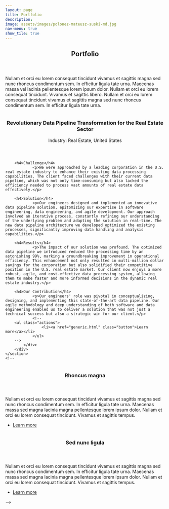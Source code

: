 ```yaml
---
layout: page
title: Portfolio
description: 
image: assets/images/polonez-mateusz-suski-md.jpg
nav-menu: true
show_tile: true
---
```

<!--
# (trfrmr)
Category: Software Engineering, Data Engineering
-->
<!-- Main -->
<div id="main">

<!-- One -->
<section id="one">
	<div class="inner">
		<header class="major">
			<h2>Portfolio</h2>
		</header>
		<p>Nullam et orci eu lorem consequat tincidunt vivamus et sagittis magna sed nunc rhoncus condimentum sem. In efficitur ligula tate urna. Maecenas massa vel lacinia pellentesque lorem ipsum dolor. Nullam et orci eu lorem consequat tincidunt. Vivamus et sagittis libero. Nullam et orci eu lorem consequat tincidunt vivamus et sagittis magna sed nunc rhoncus condimentum sem. In efficitur ligula tate urna.</p>
	</div>
</section>

<!-- Two -->
<section id="two" class="spotlights">
	<section>
		<a href="generic.html" class="image">
			<img src="{% link assets/images/pic08.jpg %}" alt="" data-position="center center" />
		</a>
		<div class="content">
			<div class="inner">
				<header class="major">
					<h3>Revolutionary Data Pipeline Transformation for the Real Estate Sector</h3>
          <p>Industry: Real Estate, United States</p>
				</header>
        
        <h4>Challenge</h4>
				<p>We were approached by a leading corporation in the U.S. real estate industry to enhance their existing data processing capabilities. The client faced challenges with their current data pipeline, which was not only time-consuming but also lacked the efficiency needed to process vast amounts of real estate data effectively.</p>
        
        <h4>Solution</h4>
				<p>Our engineers designed and implemented an innovative data pipeline solution, epitomizing our expertise in software engineering, data engineering, and agile development. Our approach involved an iterative process, constantly refining our understanding of the underlying problem and adapting the solution in real-time. The new data pipeline architecture we developed optimized the existing processes, significantly improving data handling and analysis capabilities.</p>
        
        <h4>Results</h4>
				<p>The impact of our solution was profound. The optimized data pipeline we introduced reduced the processing time by an astonishing 99%, marking a groundbreaking improvement in operational efficiency. This enhancement not only resulted in multi-million dollar savings for the corporation but also solidified their competitive position in the U.S. real estate market. Our client now enjoys a more robust, agile, and cost-effective data processing system, allowing them to make faster and more informed decisions in the dynamic real estate industry.</p>
        
        <h4>Our Contribution</h4>
				<p>Our engineers' role was pivotal in conceptualizing, designing, and implementing this state-of-the-art data pipeline. Our agile methodology and deep understanding of both software and data engineering enabled us to deliver a solution that was not just a technical success but also a strategic win for our client.</p>
				<!--
        <ul class="actions">
					<li><a href="generic.html" class="button">Learn more</a></li>
				</ul>
        -->
			</div>
		</div>
	</section>
	<!--
  <section>
		<a href="generic.html" class="image">
			<img src="{% link assets/images/pic09.jpg %}" alt="" data-position="top center" />
		</a>
		<div class="content">
			<div class="inner">
				<header class="major">
					<h3>Rhoncus magna</h3>
				</header>
				<p>Nullam et orci eu lorem consequat tincidunt vivamus et sagittis magna sed nunc rhoncus condimentum sem. In efficitur ligula tate urna. Maecenas massa sed magna lacinia magna pellentesque lorem ipsum dolor. Nullam et orci eu lorem consequat tincidunt. Vivamus et sagittis tempus.</p>
				<ul class="actions">
					<li><a href="generic.html" class="button">Learn more</a></li>
				</ul>
			</div>
		</div>
	</section>
	<section>
		<a href="generic.html" class="image">
			<img src="{% link assets/images/pic10.jpg %}" alt="" data-position="25% 25%" />
		</a>
		<div class="content">
			<div class="inner">
				<header class="major">
					<h3>Sed nunc ligula</h3>
				</header>
				<p>Nullam et orci eu lorem consequat tincidunt vivamus et sagittis magna sed nunc rhoncus condimentum sem. In efficitur ligula tate urna. Maecenas massa sed magna lacinia magna pellentesque lorem ipsum dolor. Nullam et orci eu lorem consequat tincidunt. Vivamus et sagittis tempus.</p>
				<ul class="actions">
					<li><a href="generic.html" class="button">Learn more</a></li>
				</ul>
			</div>
		</div>
	</section>
  -->
</section>
